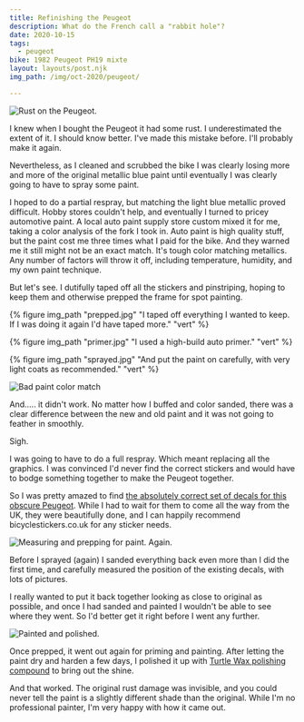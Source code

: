 ```yaml
---
title: Refinishing the Peugeot
description: What do the French call a "rabbit hole"?
date: 2020-10-15
tags:
  - peugeot
bike: 1982 Peugeot PH19 mixte
layout: layouts/post.njk
img_path: /img/oct-2020/peugeot/

---
```


<img src="{{ img_path }}rust.jpg" alt="Rust on the Peugeot." class="wide" />

I knew when I bought the Peugeot it had some rust. I underestimated the extent of it. I should know better. I've made this mistake before. I'll probably make it again.

Nevertheless, as I cleaned and scrubbed the bike I was clearly losing more and more of the original metallic blue paint until eventually I was clearly going to have to spray some paint.

I hoped to do a partial respray, but matching the light blue metallic proved difficult. Hobby stores couldn't help, and eventually I turned to pricey automotive paint. A local auto paint supply store custom mixed it for me, taking a color analysis of the fork I took in. Auto paint is high quality stuff, but the paint cost me three times what I paid for the bike. And they warned me it still might not be an exact match. It's tough color matching metallics. Any number of factors will throw it off, including temperature, humidity, and my own paint technique.

But let's see. I dutifully taped off all the stickers and pinstriping, hoping to keep them and otherwise prepped the frame for spot painting.


<div class="photogrid">
  {% figure img_path "prepped.jpg" "I taped off everything I wanted to keep. If I was doing it again I'd have taped more." "vert" %}

  {% figure img_path "primer.jpg" "I used a high-build auto primer."  "vert" %}

  {% figure img_path "sprayed.jpg" "And put the paint on carefully, with very light coats as recommended." "vert" %}
</div>

<img src="{{ img_path }}nope.jpg" alt="Bad paint color match" />

And..... it didn't work. No matter how I buffed and color sanded, there was a clear difference between the new and old paint and it was not going to feather in smoothly.

Sigh.

I was going to have to do a full respray. Which meant replacing all the graphics. I was convinced I'd never find the correct stickers and would have to bodge something together to make the Peugeot together.

So I was pretty amazed to find [the absolutely correct set of decals for this obscure Peugeot](https://www.bicyclestickers.co.uk/collections/peugeot/products/00551-peugeot). While I had to wait for them to come all the way from the UK, they were beautifully done, and I can happily recommend bicyclestickers.co.uk for any sticker needs.

<img src="{{ img_path }}measuring.jpg" alt="Measuring and prepping for paint. Again." />

Before I sprayed (again) I sanded everything back even more than I did the first time, and carefully measured the position of the existing decals, with lots of pictures.

I really wanted to put it back together looking as close to original as possible, and once I had sanded and painted I wouldn't be able to see where they went. So I'd better get it right before I went any further.

<img src="{{ img_path }}painted.jpg" alt="Painted and polished." />

Once prepped, it went out again for priming and painting. After letting the paint dry and harden a few days, I polished it up with [Turtle Wax polishing compound](https://amzn.to/33BkKql) to bring out the shine.

And that worked. The original rust damage was invisible, and you could never tell the paint is a slightly different shade than the original. While I'm no professional painter, I'm very happy with how it came out.